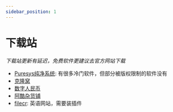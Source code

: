 ```yaml
---
sidebar_position: 1
---
```


# 下载站

*下载站更新有延迟，免费软件更建议去官方网站下载*

- [Puresys纯净系统](https://www.puresys.net/): 有很多冷门软件，但部分被版权限制的软件没有
- [克隆窝](https://www.uy5.net/)
- [数字人民币](https://www.itrmb.com/)
- [阿酷杂货铺](https://www.coolexe.com/)
- [filecr](https://filecr.com/): 英语网站，需要装插件